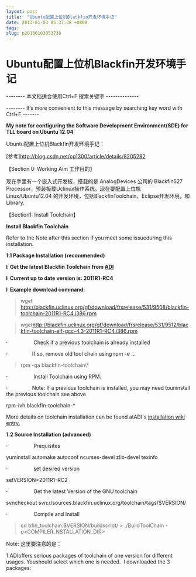 ```yaml
---
layout: post
title:  "Ubuntu配置上位机Blackfin开发环境手记"
date: 2013-01-03 05:37:38 +0800
tags: 
slug: p20130103053738
---
```


# Ubuntu配置上位机Blackfin开发环境手记





-------- 本文档适合使用Ctrl+F 搜索关键字 --------------


-------- It‘s more convenient to this message by searching key word with Ctrl+F -------


**My note for configuring the Software Development Environment(SDE) for TLL board on Ubuntu 12.04**  



Ubuntu配置上位机Blackfin开发环境手记：


[参考]<http://blog.csdn.net/cp1300/article/details/8205282>





【Section 0: Working Aim 工作目的】


现在手里有一个嵌入式开发板，搭载的是 AnalogDevices 公司的 Blackfin527 Processor，预装板载Uclinux操作系统。现在要配置上位机Linux/Ubuntu12.04 的开发环境，包括BlackfinToolchain，Eclipse开发环境，和Library.





【Section1: Install Toolchain】


**Install Blackfin Toolchain**


Refer to the Note after this section if you meet some issueduring this installation.


**1.1 Package Installation (recommended)**


**l  Get the latest Blackfin Toolchain from [ADI](http://blackfin.uclinux.org/gf/project/toolchain/frs/)**


**l  Current up to date version is: 2011R1-RC4**


**l  Example download command:**



> wget http://blackfin.uclinux.org/gf/download/frsrelease/531/9508/blackfin-toolchain-2011R1-RC4.i386.rpm


> wget<http://blackfin.uclinux.org/gf/download/frsrelease/531/9512/blackfin-toolchain-elf-gcc-4.3-2011R1-RC4.i386.rpm>



·                  Check if a previous toolchain is already installed


·                 If so, remove old tool chain using rpm -e ...



> rpm -qa blackfin-toolchain\\*



·                  Install Toolchain using RPM.


·                 Note: If a previous toolchain is installed, you may need touninstall the previous toolchain see above



rpm-ivh blackfin-toolchain-\*



More details on toolchain installation can be found atADI's [installation wiki entry.](http://docs.blackfin.uclinux.org/doku.php?id=toolchain:installing)


**1.2 Source Installation (advanced)**


·                  Prequisites



yuminstall automake autoconf ncurses-devel zlib-devel texinfo



·                  set desired version



setVERSION=2011R1-RC2



·                  Get the latest Version of the GNU toolchain



svncheckout svn://sources.blackfin.uclinux.org/toolchain/tags/$VERSION/



·                  Compile and Install



>cd bfin\_toolchain.$VERSION/buildscript/ > ./BuildToolChain -o<COMPILER\_NSTALLATION\_DIR>



Note: 这里要注意的是：


1.ADIoffers serious packages of toolchain of one version for different usages. Youshould select which one is needed.  I downloaded the 3 packages:


